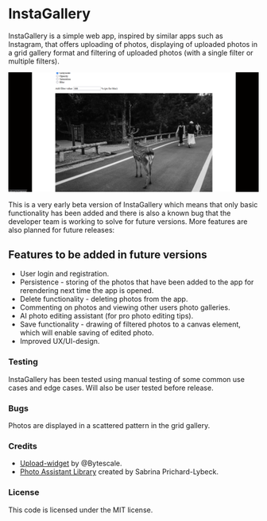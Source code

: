 # InstaGallery

InstaGallery is a simple web app, inspired by similar apps such as Instagram, that offers uploading of photos, displaying of uploaded photos in a grid gallery format and filtering of uploaded photos (with a single filter or multiple filters).

![InstaGallery example](./imageExamples/FilterTest.png)

This is a very early beta version of InstaGallery which means that only basic functionality has been added and there is also a known bug that the developer team is working to solve for future versions. More features are also planned for future releases:

## Features to be added in future versions

* User login and registration.
* Persistence - storing of the photos that have been added to the app for rerendering next time the app is opened.
* Delete functionality - deleting photos from the app.
* Commenting on photos and viewing other users photo galleries.
* AI photo editing assistant (for pro photo editing tips).
* Save functionality - drawing of filtered photos to a canvas element, which will enable saving of edited photo.
* Improved UX/UI-design.

### Testing

InstaGallery has been tested using manual testing of some common use cases and edge cases. Will also be user tested before release.

### Bugs

Photos are displayed in a scattered pattern in the grid gallery.

### Credits

* [Upload-widget](https://www.npmjs.com/package/@bytescale/upload-widget) by @Bytescale.
* [Photo Assistant Library](https://www.npmjs.com/package/photo-assistant) created by Sabrina Prichard-Lybeck.

### License

This code is licensed under the MIT license.
